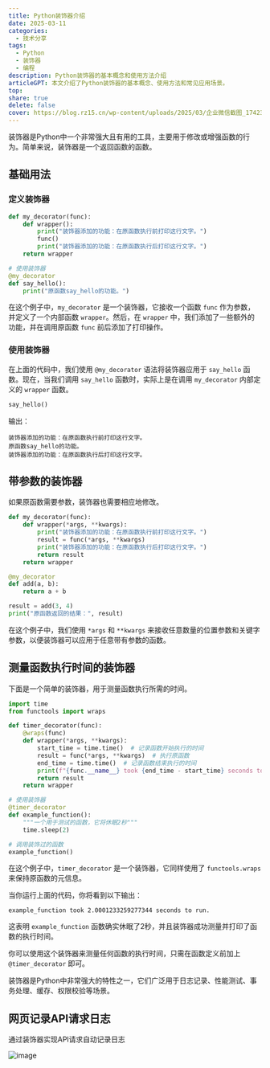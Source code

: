 ```yaml
---
title: Python装饰器介绍
date: 2025-03-11
categories:
  - 技术分享
tags:
  - Python
  - 装饰器
  - 编程
description: Python装饰器的基本概念和使用方法介绍
articleGPT: 本文介绍了Python装饰器的基本概念、使用方法和常见应用场景。
top:
share: true
delete: false
cover: https://blog.rz15.cn/wp-content/uploads/2025/03/企业微信截图_17423642842269.png
---
```


装饰器是Python中一个非常强大且有用的工具，主要用于修改或增强函数的行为。简单来说，装饰器是一个返回函数的函数。

## 基础用法

### 定义装饰器

```python
def my_decorator(func):
    def wrapper():
        print("装饰器添加的功能：在原函数执行前打印这行文字。")
        func()
        print("装饰器添加的功能：在原函数执行后打印这行文字。")
    return wrapper

# 使用装饰器
@my_decorator
def say_hello():
    print("原函数say_hello的功能。")
```

在这个例子中，`my_decorator` 是一个装饰器，它接收一个函数 `func` 作为参数，并定义了一个内部函数 `wrapper`。然后，在 `wrapper` 中，我们添加了一些额外的功能，并在调用原函数 `func` 前后添加了打印操作。

### 使用装饰器

在上面的代码中，我们使用 `@my_decorator` 语法将装饰器应用于 `say_hello` 函数。现在，当我们调用 `say_hello` 函数时，实际上是在调用 `my_decorator` 内部定义的 `wrapper` 函数。

```python
say_hello()
```

输出：

```
装饰器添加的功能：在原函数执行前打印这行文字。
原函数say_hello的功能。
装饰器添加的功能：在原函数执行后打印这行文字。
```

## 带参数的装饰器

如果原函数需要参数，装饰器也需要相应地修改。

```python
def my_decorator(func):
    def wrapper(*args, **kwargs):
        print("装饰器添加的功能：在原函数执行前打印这行文字。")
        result = func(*args, **kwargs)
        print("装饰器添加的功能：在原函数执行后打印这行文字。")
        return result
    return wrapper

@my_decorator
def add(a, b):
    return a + b

result = add(3, 4)
print("原函数返回的结果：", result)
```

在这个例子中，我们使用 `*args` 和 `**kwargs` 来接收任意数量的位置参数和关键字参数，以便装饰器可以应用于任意带有参数的函数。

## 测量函数执行时间的装饰器

下面是一个简单的装饰器，用于测量函数执行所需的时间。

```python
import time
from functools import wraps

def timer_decorator(func):
    @wraps(func)
    def wrapper(*args, **kwargs):
        start_time = time.time()  # 记录函数开始执行的时间
        result = func(*args, **kwargs)  # 执行原函数
        end_time = time.time()  # 记录函数结束执行的时间
        print(f"{func.__name__} took {end_time - start_time} seconds to run.")  # 打印执行时间
        return result
    return wrapper

# 使用装饰器
@timer_decorator
def example_function():
    """一个用于测试的函数，它将休眠2秒"""
    time.sleep(2)

# 调用装饰过的函数
example_function()
```

在这个例子中，`timer_decorator` 是一个装饰器，它同样使用了 `functools.wraps` 来保持原函数的元信息。

当你运行上面的代码，你将看到以下输出：

```
example_function took 2.0001233259277344 seconds to run.
```

这表明 `example_function` 函数确实休眠了2秒，并且装饰器成功测量并打印了函数的执行时间。

你可以使用这个装饰器来测量任何函数的执行时间，只需在函数定义前加上 `@timer_decorator` 即可。

装饰器是Python中非常强大的特性之一，它们广泛用于日志记录、性能测试、事务处理、缓存、权限校验等场景。

## 网页记录API请求日志

通过装饰器实现API请求自动记录日志

![image](https://blog.rz15.cn/wp-content/uploads/2025/03/企业微信截图_17413337948219.png)

